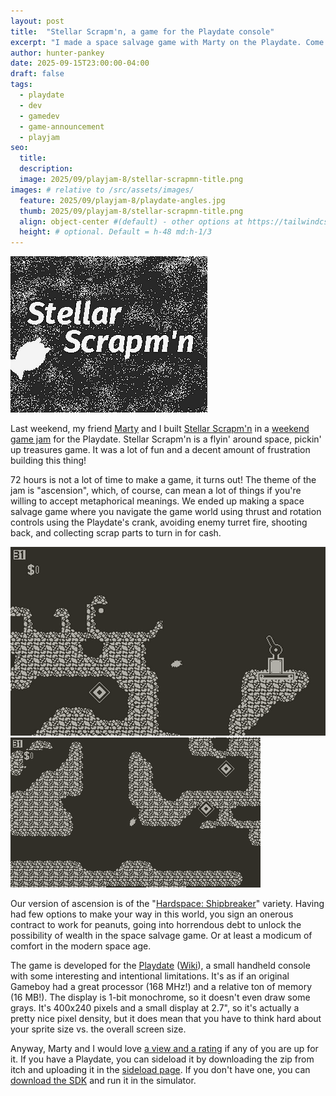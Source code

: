 ```yaml
---
layout: post
title:  "Stellar Scrapm'n, a game for the Playdate console"
excerpt: "I made a space salvage game with Marty on the Playdate. Come see!"
author: hunter-pankey
date: 2025-09-15T23:00:00-04:00
draft: false
tags: 
  - playdate
  - dev
  - gamedev
  - game-announcement
  - playjam
seo:
  title:
  description:
  image: 2025/09/playjam-8/stellar-scrapmn-title.png
images: # relative to /src/assets/images/
  feature: 2025/09/playjam-8/playdate-angles.jpg
  thumb: 2025/09/playjam-8/stellar-scrapmn-title.png
  align: object-center #(default) - other options at https://tailwindcss.com/docs/object-position
  height: # optional. Default = h-48 md:h-1/3
---
```


![Stellar Scrapm'n](/assets/images/2025/09/playjam-8/stellar-scrapmn-title.png)

Last weekend, my friend [Marty](https://martymcgui.re/) and I built [Stellar Scrapm'n](https://schmarty.itch.io/stellar-scrapmn) in a [weekend game jam](https://itch.io/jam/playjam-8/entries) for the Playdate. Stellar Scrapm'n is a flyin' around space, pickin' up treasures game. It was a lot of fun and a decent amount of frustration building this thing!

72 hours is not a lot of time to make a game, it turns out! The theme of the jam is "ascension", which, of course, can mean a lot of things if you're willing to accept metaphorical meanings. We ended up making a space salvage game where you navigate the game world using thrust and rotation controls using the Playdate's crank, avoiding enemy turret fire, shooting back, and collecting scrap parts to turn in for cash.

![Stellar Scrapm'n](/assets/images/2025/09/playjam-8/stellar-scrapmn-1.png)
![Stellar Scrapm'n](/assets/images/2025/09/playjam-8/stellar-scrapmn-2.png)

Our version of ascension is of the "[Hardspace: Shipbreaker](https://hardspace-shipbreaker.com/)" variety. Having had few options to make your way in this world, you sign an onerous contract to work for peanuts, going into horrendous debt to unlock the possibility of wealth in the space salvage game. Or at least a modicum of comfort in the modern space age.

The game is developed for the [Playdate](https://play.date) ([Wiki](https://en.wikipedia.org/wiki/Playdate_(console))), a small handheld console with some interesting and intentional limitations. It's as if an original Gameboy had a great processor (168 MHz!) and a relative ton of memory (16 MB!). The display is 1-bit monochrome, so it doesn't even draw some grays. It's 400x240 pixels and a small display at 2.7", so it's actually a pretty nice pixel density, but it does mean that you have to think hard about your sprite size vs. the overall screen size.

Anyway, Marty and I would love [a view and a rating](https://itch.io/jam/playjam-8/rate/3886395) if any of you are up for it. If you have a Playdate, you can sideload it by downloading the zip from itch and uploading it in the [sideload page](https://play.date/account/sideload/). If you don't have one, you can [download the SDK](https://play.date/dev/) and run it in the simulator.